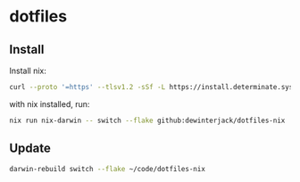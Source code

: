 # dotfiles

## Install

Install nix:

```bash
curl --proto '=https' --tlsv1.2 -sSf -L https://install.determinate.systems/nix | \ sh -s -- install
```

with nix installed, run:

```bash
nix run nix-darwin -- switch --flake github:dewinterjack/dotfiles-nix
```

## Update

```bash
darwin-rebuild switch --flake ~/code/dotfiles-nix
```
